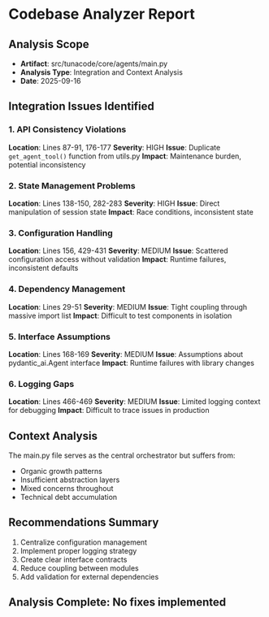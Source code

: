 # Codebase Analyzer Report

## Analysis Scope
- **Artifact**: src/tunacode/core/agents/main.py
- **Analysis Type**: Integration and Context Analysis
- **Date**: 2025-09-16

## Integration Issues Identified

### 1. API Consistency Violations
**Location**: Lines 87-91, 176-177
**Severity**: HIGH
**Issue**: Duplicate `get_agent_tool()` function from utils.py
**Impact**: Maintenance burden, potential inconsistency

### 2. State Management Problems
**Location**: Lines 138-150, 282-283
**Severity**: HIGH
**Issue**: Direct manipulation of session state
**Impact**: Race conditions, inconsistent state

### 3. Configuration Handling
**Location**: Lines 156, 429-431
**Severity**: MEDIUM
**Issue**: Scattered configuration access without validation
**Impact**: Runtime failures, inconsistent defaults

### 4. Dependency Management
**Location**: Lines 29-51
**Severity**: MEDIUM
**Issue**: Tight coupling through massive import list
**Impact**: Difficult to test components in isolation

### 5. Interface Assumptions
**Location**: Lines 168-169
**Severity**: MEDIUM
**Issue**: Assumptions about pydantic_ai.Agent interface
**Impact**: Runtime failures with library changes

### 6. Logging Gaps
**Location**: Lines 466-469
**Severity**: MEDIUM
**Issue**: Limited logging context for debugging
**Impact**: Difficult to trace issues in production

## Context Analysis
The main.py file serves as the central orchestrator but suffers from:
- Organic growth patterns
- Insufficient abstraction layers
- Mixed concerns throughout
- Technical debt accumulation

## Recommendations Summary
1. Centralize configuration management
2. Implement proper logging strategy
3. Create clear interface contracts
4. Reduce coupling between modules
5. Add validation for external dependencies

## Analysis Complete: No fixes implemented
